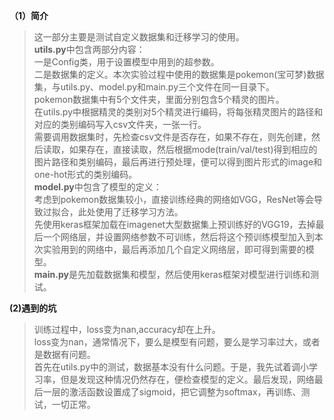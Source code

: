 **（1）简介**  
>这一部分主要是测试自定义数据集和迁移学习的使用。    
**utils.py**中包含两部分内容：   
一是Config类，用于设置模型中用到的超参数。   
二是数据集的定义。本次实验过程中使用的数据集是pokemon(宝可梦)数据集，与utils.py、model.py和main.py三个文件在同一目录下。      
pokemon数据集中有5个文件夹，里面分别包含5个精灵的图片。   
在utils.py中根据精灵的类别对5个精灵进行编码，将每张精灵图片的路径和对应的类别编码写入csv文件夹，一张一行。   
需要调用数据集时，先检查csv文件是否存在，如果不存在，则先创建，然后读取，如果存在，直接读取，然后根据mode(train/val/test)得到相应的图片路径和类别编码，最后再进行预处理，便可以得到图片形式的image和one-hot形式的类别编码。   
**model.py**中包含了模型的定义：   
考虑到pokemon数据集较小，直接训练经典的网络如VGG，ResNet等会导致过拟合，此处使用了迁移学习方法。   
先使用keras框架加载在imagenet大型数据集上预训练好的VGG19，去掉最后一个网络层，并设置网络参数不可训练，然后将这个预训练模型加入到本次实验用到的网络中，最后再添加几个自定义网络层，即可得到需要的模型。   
**main.py**是先加载数据集和模型，然后使用keras框架对模型进行训练和测试。   

**(2)遇到的坑**   
>训练过程中，loss变为nan,accuracy却在上升。   
loss变为nan，通常情况下，要么是模型有问题，要么是学习率过大，或者是数据有问题。     
首先在utils.py中的测试，数据基本没有什么问题。于是，我先试着调小学习率，但是发现这种情况仍然存在，便检查模型的定义。最后发现，网络最后一层的激活函数设置成了sigmoid，把它调整为softmax，再训练、测试，一切正常。
